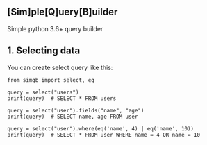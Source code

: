 ## [Sim]ple[Q]uery[B]uilder

Simple python 3.6+ query builder

## 1. Selecting data
You can create select query like this:
```python3
from simqb import select, eq

query = select("users")
print(query)  # SELECT * FROM users

query = select("user").fields("name", "age")
print(query)  # SELECT name, age FROM user

query = select("user").where(eq('name', 4) | eq('name', 10))
print(query)  # SELECT * FROM user WHERE name = 4 OR name = 10
```
